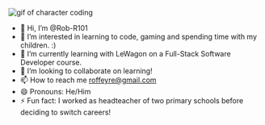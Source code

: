 <img 
src="https://media3.giphy.com/media/v1.Y2lkPTc5MGI3NjExYXo0MHYzNzlrYTk1cTZieWpnenV0czZ0aGhtaXJlZWoweGV2em9qZiZlcD12MV9pbnRlcm5hbF9naWZfYnlfaWQmY3Q9Zw/78XCFBGOlS6keY1Bil/giphy.gif" alt="gif of character coding">

- 👋 Hi, I’m @Rob-R101
- 👀 I’m interested in learning to code, gaming and spending time with my children. :)
- 🌱 I’m currently learning with LeWagon on a Full-Stack Software Developer course.
- 💞️ I’m looking to collaborate on learning!
- 📫 How to reach me roffeyre@gmail.com
- 😄 Pronouns: He/Him
- ⚡ Fun fact: I worked as headteacher of two primary schools before deciding to switch careers!

<!---
Rob-R101/Rob-R101 is a ✨ special ✨ repository because its `README.md` (this file) appears on your GitHub profile.
You can click the Preview link to take a look at your changes.
--->
